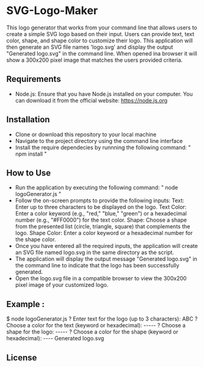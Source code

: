 # SVG-Logo-Maker

This logo generator that works from your command line that allows users to create a simple SVG logo based on their input. Users can provide text, text color, shape, and shape color to customize their logo. This application will then generate an SVG file names 'logo.svg' and display the output "Generated logo.svg" in the command line. When opened ina browser it will show a 300x200 pixel image that matches the users provided criteria.

## Requirements
 
 - Node.js: Ensure that you have Node.js installed on your computer. You can download it from the official website: https://node.js.org

 ## Installation 

 - Clone or download this repository to your local machine
 - Navigate to the project directory using the command line interface
 - Install the require dependecies by runnning the following command: " npm install "
 
 ## How to Use

 - Run the application by executing the following command:  " node logoGenerator.js "
 - Follow the on-screen prompts to provide the following inputs:
        Text: Enter up to three characters to be displayed on the logo.
        Text Color: Enter a color keyword (e.g., "red," "blue," "green") or a hexadecimal number (e.g., "#FF0000") for the text color.
        Shape: Choose a shape from the presented list (circle, triangle, square) that complements the logo.
        Shape Color: Enter a color keyword or a hexadecimal number for the shape color. 
- Once you have entered all the required inputs, the application will create an SVG file named logo.svg in the same directory as the script.
- The application will display the output message "Generated logo.svg" in the command line to indicate that the logo has been successfully generated.
- Open the logo.svg file in a compatible browser to view the 300x200 pixel image of your customized logo.

## Example :

$ node logoGenerator.js
? Enter text for the logo (up to 3 characters): ABC
? Choose a color for the text (keyword or hexadecimal): -----
? Choose a shape for the logo: -----
? Choose a color for the shape (keyword or hexadecimal): ----
Generated logo.svg

## License 